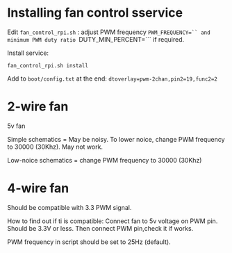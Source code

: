 # Installing fan control sservice 

Edit ```fan_control_rpi.sh``` : adjust PWM frequency ```PWM_FREQUENCY=`` and minimum PWM duty ratio ```DUTY_MIN_PERCENT=``` if required.

Install service:

```fan_control_rpi.sh install```

Add to ```boot/config.txt``` at the end:
```dtoverlay=pwm-2chan,pin2=19,func2=2```


# 2-wire fan

 5v fan

 Simple schematics =
 May be noisy. To  lower noice, change PWM frequency to 30000 (30Khz). May not work.

 Low-noice schematics =
 change PWM frequency to 30000 (30Khz)


# 4-wire fan
 Should be compatible with 3.3 PWM signal.

 How to find out if ti is compatible:
 Connect fan to 5v  voltage on PWM pin.
 Should be 3.3V or less.
 Then connect PWM pin,check it if works.

 PWM frequency in script should be set to  25Hz (default).